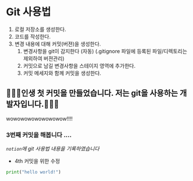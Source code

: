 # Git 사용법

1. 로컬 저장소를 생성한다.
2. 코드를 작성한다.
3. 변경 내용에 대해 커밋(버젼)을 생성한다.
    1. 변경사항을 git이 감지한다 (자동) (.gitignore 파일에 등록된 파일/디렉토리는 제외하여 버젼관리)
    2. 커밋으로 남길 변경사항을 스테이지 영역에 추가한다.
    3. 커밋 메세지와 함께 커밋을 생성한다.


## 🥕🥕🥕인생 첫 커밋을 만들었습니다. 저는 git을 사용하는 개발자입니다.🥕🥕🥕
wowowowowowowowow!!!!

### 3번째 커밋을 해봅니다 ....

*`notion`에 git 사용법 내용을 기록하였습니다* 
* 4th 커밋을 위한 수정


```python
print("hello world!")
```

